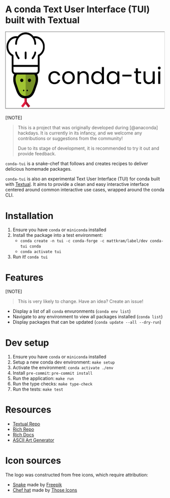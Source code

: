 # A conda Text User Interface (TUI) built with Textual

![logo](etc/logos/conda-tui-color-background.png)

[!NOTE]
> This is a project that was originally developed during [@anaconda] hackdays.
> It is currently in its infancy, and we welcome any contributions or suggestions from the community!
>
> Due to its stage of development, it is recommended to try it out and provide feedback.

`conda-tui` is a snake-chef that follows and creates recipes to deliver delicious homemade packages.

`conda-tui` is also an experimental Text User Interface (TUI) for conda built with [Textual](https://github.com/Textualize/textual).
It aims to provide a clean and easy interactive interface centered around common interactive use cases, wrapped around the conda CLI.

# Installation

1. Ensure you have `conda` or `miniconda` installed
2. Install the package into a test environment:
   * `conda create -n tui -c conda-forge -c mattkram/label/dev conda-tui conda`
   * `conda activate tui`
3. Run it! `conda tui`

# Features

[!NOTE]
> This is very likely to change. Have an idea? Create an issue!

* Display a list of all `conda` envuronments (`conda env list`)
* Navigate to any environment to view all packages installed (`conda list`)
* Display packages that can be updated (`conda update --all --dry-run`)

# Dev setup

1. Ensure you have `conda` or `miniconda` installed
1. Setup a new conda dev environment: `make setup`
1. Activate the environment: `conda activate ./env`
1. Install `pre-commit`: `pre-commit install`
1. Run the application: `make run`
1. Run the type checks: `make type-check`
1. Run the tests: `make test`

# Resources

* [Textual Repo](https://github.com/willmcgugan/textual)
* [Rich Repo](https://github.com/willmcgugan/rich)
* [Rich Docs](https://rich.readthedocs.io/en/latest)
* [ASCII Art Generator](https://www.text-image.com/convert/ascii.html)

# Icon sources

The logo was constructed from free icons, which require attribution:

* [Snake] made by [Freepik]
* [Chef hat] made by [Those Icons]

[Snake]: https://www.flaticon.com/free-icon/snake_194210?term=snake&related_id=194210
[Freepik]: https://www.flaticon.com/authors/freepik
[Chef hat]: https://www.flaticon.com/free-icon/chef_481486?term=chef%20hat&related_id=481486
[Those Icons]: https://www.flaticon.com/authors/those-icons
